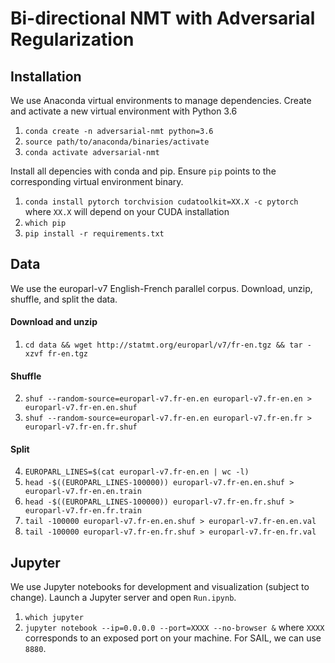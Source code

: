 # Bi-directional NMT with Adversarial Regularization

## Installation

We use Anaconda virtual environments to manage dependencies. Create and activate a new virtual environment with Python 3.6
1. `conda create -n adversarial-nmt python=3.6`
2. `source path/to/anaconda/binaries/activate`
3. `conda activate adversarial-nmt`

Install all depencies with conda and pip. Ensure `pip` points to the corresponding virtual environment binary. 
1. `conda install pytorch torchvision cudatoolkit=XX.X -c pytorch` where `XX.X` will depend on your CUDA installation
2. `which pip`
3. `pip install -r requirements.txt`

## Data

We use the europarl-v7 English-French parallel corpus. Download, unzip, shuffle, and split the data.

#### Download and unzip
1. `cd data && wget http://statmt.org/europarl/v7/fr-en.tgz && tar -xzvf fr-en.tgz`
#### Shuffle
2. `shuf --random-source=europarl-v7.fr-en.en europarl-v7.fr-en.en > europarl-v7.fr-en.en.shuf` 
3. `shuf --random-source=europarl-v7.fr-en.en europarl-v7.fr-en.fr > europarl-v7.fr-en.fr.shuf`
#### Split 
4. `EUROPARL_LINES=$(cat europarl-v7.fr-en.en | wc -l)`
5. `head -$((EUROPARL_LINES-100000)) europarl-v7.fr-en.en.shuf > europarl-v7.fr-en.en.train`
6. `head -$((EUROPARL_LINES-100000)) europarl-v7.fr-en.fr.shuf > europarl-v7.fr-en.fr.train`
7. `tail -100000 europarl-v7.fr-en.en.shuf > europarl-v7.fr-en.en.val`
8. `tail -100000 europarl-v7.fr-en.fr.shuf > europarl-v7.fr-en.fr.val`

## Jupyter

We use Jupyter notebooks for development and visualization (subject to change). Launch a Jupyter server and open `Run.ipynb`.

1. `which jupyter`
2. `jupyter notebook --ip=0.0.0.0 --port=XXXX --no-browser &` where `XXXX` corresponds to an exposed port on your machine. For SAIL, we can use `8880`.
